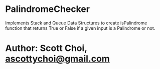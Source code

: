 # PalindromeChecker

Implements Stack and Queue Data Structures to create isPalindrome function that returns True or False if a given input is a Palindrome or not.

# Author: Scott Choi, ascottychoi@gmail.com
